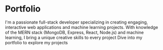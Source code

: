 # Portfolio
I'm a passionate full-stack developer specializing in creating engaging, interactive web applications and machine learning projects. With knowledge of the MERN stack (MongoDB, Express, React, Node.js) and machine learning, I bring a unique creative skills to every project Dive into my portfolio to explore my projects
